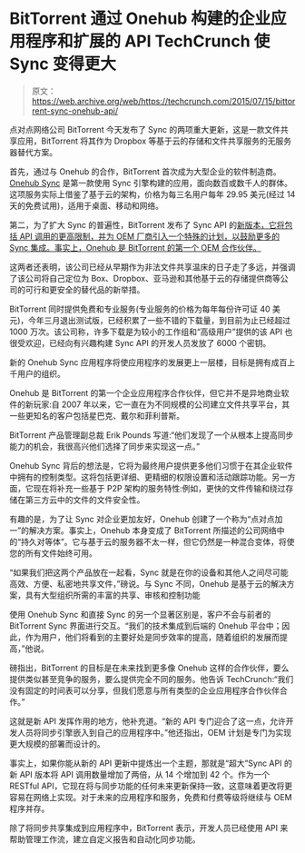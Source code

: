 # BitTorrent 通过 Onehub 构建的企业应用程序和扩展的 API TechCrunch 使 Sync 变得更大

> 原文：<https://web.archive.org/web/https://techcrunch.com/2015/07/15/bittorrent-sync-onehub-api/>

点对点网络公司 BitTorrent 今天发布了 Sync 的两项重大更新，这是一款文件共享应用，BitTorrent 将其作为 Dropbox 等基于云的存储和文件共享服务的无服务器替代方案。

首先，通过与 Onehub 的合作，BitTorrent 首次成为大型企业的软件制造商。 [Onehub Sync](https://web.archive.org/web/20221127050810/https://www.onehub.com/apps) 是第一款使用 Sync 引擎构建的应用，面向数百或数千人的群体。这项服务实际上借鉴了基于云的架构，价格为每三名用户每年 29.95 美元(经过 14 天的免费试用)，适用于桌面、移动和网络。

第二，为了扩大 Sync 的普遍性，BitTorrent 发布了 Sync API 的[新版本，它将包括 API 调用的更高限制，并为 OEM 厂商引入一个特殊的计划，以鼓励更多的 Sync 集成。事实上，Onehub 是 BitTorrent 的第一个 OEM 合作伙伴。](https://web.archive.org/web/20221127050810/https://www.getsync.com/api)

这两者还表明，该公司已经从早期作为非法文件共享温床的日子走了多远，并强调了该公司将自己定位为 Box、Dropbox、亚马逊和其他基于云的存储提供商等公司的可行和更安全的替代品的新举措。

BitTorrent 同时提供免费和专业服务(专业服务的价格为每年每份许可证 40 美元)，今年三月退出测试版，已经积累了一些不错的下载量，到目前为止已经超过 1000 万次。该公司称，许多下载是为较小的工作组和“高级用户”提供的该 API 也很受欢迎，已经向有兴趣构建 Sync API 的开发人员发放了 6000 个密钥。

新的 Onehub Sync 应用程序将使应用程序的发展更上一层楼，目标是拥有成百上千用户的组织。

Onehub 是 BitTorrent 的第一个企业应用程序合作伙伴，但它并不是异地商业软件的新玩家:自 2007 年以来，它一直在为不同规模的公司建立文件共享平台，其一些更知名的客户包括星巴克、戴尔和菲利普斯。

BitTorrent 产品管理副总裁 Erik Pounds 写道:“他们发现了一个从根本上提高同步能力的机会，我很高兴他们选择了同步来实现这一点。”

Onehub Sync 背后的想法是，它将为最终用户提供更多他们习惯于在其企业软件中拥有的控制类型。这将包括更详细、更精细的权限设置和活动跟踪功能。另一方面，它现在将补充一些基于 P2P 架构的服务特性:例如，更快的文件传输和绕过存储在第三方云中的文件的文件安全性。

有趣的是，为了让 Sync 对企业更加友好，Onehub 创建了一个称为“点对点加一”的解决方案。事实上，Onehub 本身变成了 BitTorrent 所描述的公司网络中的“持久对等体”。它与基于云的服务器不太一样，但它仍然是一种混合变体，将使您的所有文件始终可用。

“如果我们把这两个产品放在一起看，Sync 就是在你的设备和其他人之间尽可能高效、方便、私密地共享文件，”磅说。与 Sync 不同，Onehub 是基于云的解决方案，具有大型组织所需的丰富的共享、审核和控制功能

使用 Onehub Sync 和直接 Sync 的另一个显著区别是，客户不会与前者的 BitTorrent Sync 界面进行交互。“我们的技术集成到后端的 Onehub 平台中；因此，作为用户，他们将看到的主要好处是同步效率的提高，随着组织的发展而提高，”他说。

磅指出，BitTorrent 的目标是在未来找到更多像 Onehub 这样的合作伙伴，要么提供类似甚至竞争的服务，要么提供完全不同的服务。他告诉 TechCrunch:“我们没有固定的时间表可以分享，但我们愿意与所有类型的企业应用程序合作伙伴合作。”

这就是新 API 发挥作用的地方，他补充道。“新的 API 专门迎合了这一点，允许开发人员将同步引擎嵌入到自己的应用程序中。”他还指出，OEM 计划是专门为实现更大规模的部署而设计的。

事实上，如果你能从新的 API 更新中提炼出一个主题，那就是“超大”Sync API 的新 API 版本将 API 调用数量增加了两倍，从 14 个增加到 42 个。作为一个 RESTful API，它现在将与同步功能的任何未来更新保持一致，这意味着更改将更容易在网络上实现。对于未来的应用程序和服务，免费和付费等级将继续与 OEM 程序并存。

除了将同步共享集成到应用程序中，BitTorrent 表示，开发人员已经使用 API 来帮助管理工作流，建立自定义报告和自动化同步功能。